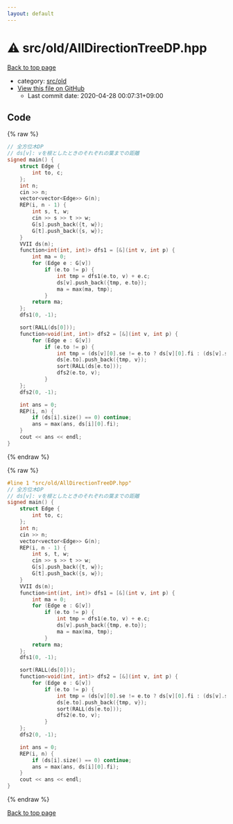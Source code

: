 ```yaml
---
layout: default
---
```


<!-- mathjax config similar to math.stackexchange -->
<script type="text/javascript" async
  src="https://cdnjs.cloudflare.com/ajax/libs/mathjax/2.7.5/MathJax.js?config=TeX-MML-AM_CHTML">
</script>
<script type="text/x-mathjax-config">
  MathJax.Hub.Config({
    TeX: { equationNumbers: { autoNumber: "AMS" }},
    tex2jax: {
      inlineMath: [ ['$','$'] ],
      processEscapes: true
    },
    "HTML-CSS": { matchFontHeight: false },
    displayAlign: "left",
    displayIndent: "2em"
  });
</script>

<script type="text/javascript" src="https://cdnjs.cloudflare.com/ajax/libs/jquery/3.4.1/jquery.min.js"></script>
<script src="https://cdn.jsdelivr.net/npm/jquery-balloon-js@1.1.2/jquery.balloon.min.js" integrity="sha256-ZEYs9VrgAeNuPvs15E39OsyOJaIkXEEt10fzxJ20+2I=" crossorigin="anonymous"></script>
<script type="text/javascript" src="../../../assets/js/copy-button.js"></script>
<link rel="stylesheet" href="../../../assets/css/copy-button.css" />


# :warning: src/old/AllDirectionTreeDP.hpp

<a href="../../../index.html">Back to top page</a>

* category: <a href="../../../index.html#ed8431f95262b19a48e972d3753d06d7">src/old</a>
* <a href="{{ site.github.repository_url }}/blob/master/src/old/AllDirectionTreeDP.hpp">View this file on GitHub</a>
    - Last commit date: 2020-04-28 00:07:31+09:00




## Code

<a id="unbundled"></a>
{% raw %}
```cpp
// 全方位木DP
// ds[v]: vを根としたときのそれぞれの葉までの距離
signed main() {
    struct Edge {
        int to, c;
    };
    int n;
    cin >> n;
    vector<vector<Edge>> G(n);
    REP(i, n - 1) {
        int s, t, w;
        cin >> s >> t >> w;
        G[s].push_back({t, w});
        G[t].push_back({s, w});
    }
    VVII ds(n);
    function<int(int, int)> dfs1 = [&](int v, int p) {
        int ma = 0;
        for (Edge e : G[v])
            if (e.to != p) {
                int tmp = dfs1(e.to, v) + e.c;
                ds[v].push_back({tmp, e.to});
                ma = max(ma, tmp);
            }
        return ma;
    };
    dfs1(0, -1);

    sort(RALL(ds[0]));
    function<void(int, int)> dfs2 = [&](int v, int p) {
        for (Edge e : G[v])
            if (e.to != p) {
                int tmp = (ds[v][0].se != e.to ? ds[v][0].fi : (ds[v].size() == 1 ? 0 : ds[v][1].fi)) + e.c;
                ds[e.to].push_back({tmp, v});
                sort(RALL(ds[e.to]));
                dfs2(e.to, v);
            }
    };
    dfs2(0, -1);

    int ans = 0;
    REP(i, n) {
        if (ds[i].size() == 0) continue;
        ans = max(ans, ds[i][0].fi);
    }
    cout << ans << endl;
}

```
{% endraw %}

<a id="bundled"></a>
{% raw %}
```cpp
#line 1 "src/old/AllDirectionTreeDP.hpp"
// 全方位木DP
// ds[v]: vを根としたときのそれぞれの葉までの距離
signed main() {
    struct Edge {
        int to, c;
    };
    int n;
    cin >> n;
    vector<vector<Edge>> G(n);
    REP(i, n - 1) {
        int s, t, w;
        cin >> s >> t >> w;
        G[s].push_back({t, w});
        G[t].push_back({s, w});
    }
    VVII ds(n);
    function<int(int, int)> dfs1 = [&](int v, int p) {
        int ma = 0;
        for (Edge e : G[v])
            if (e.to != p) {
                int tmp = dfs1(e.to, v) + e.c;
                ds[v].push_back({tmp, e.to});
                ma = max(ma, tmp);
            }
        return ma;
    };
    dfs1(0, -1);

    sort(RALL(ds[0]));
    function<void(int, int)> dfs2 = [&](int v, int p) {
        for (Edge e : G[v])
            if (e.to != p) {
                int tmp = (ds[v][0].se != e.to ? ds[v][0].fi : (ds[v].size() == 1 ? 0 : ds[v][1].fi)) + e.c;
                ds[e.to].push_back({tmp, v});
                sort(RALL(ds[e.to]));
                dfs2(e.to, v);
            }
    };
    dfs2(0, -1);

    int ans = 0;
    REP(i, n) {
        if (ds[i].size() == 0) continue;
        ans = max(ans, ds[i][0].fi);
    }
    cout << ans << endl;
}

```
{% endraw %}

<a href="../../../index.html">Back to top page</a>

